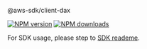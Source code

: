 @aws-sdk/client-dax

[![NPM version](https://img.shields.io/npm/v/@aws-sdk/client-dax/preview.svg)](https://www.npmjs.com/package/@aws-sdk/client-dax)
[![NPM downloads](https://img.shields.io/npm/dm/@aws-sdk/client-dax.svg)](https://www.npmjs.com/package/@aws-sdk/client-dax)

For SDK usage, please step to [SDK reademe](https://github.com/aws/aws-sdk-js-v3).
